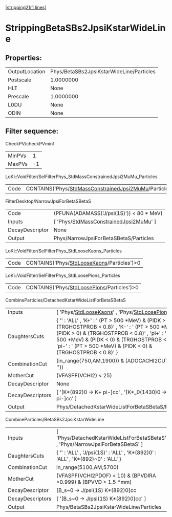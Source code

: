 [[stripping21r1 lines]](./stripping21r1-index)

# StrippingBetaSBs2JpsiKstarWideLine

## Properties:

|                |                                          |
|----------------|------------------------------------------|
| OutputLocation | Phys/BetaSBs2JpsiKstarWideLine/Particles |
| Postscale      | 1.0000000                                |
| HLT            | None                                     |
| Prescale       | 1.0000000                                |
| L0DU           | None                                     |
| ODIN           | None                                     |

## Filter sequence:

CheckPV/checkPVmin1

|        |     |
|--------|-----|
| MinPVs | 1   |
| MaxPVs | -1  |

LoKi::VoidFilter/SelFilterPhys_StdMassConstrainedJpsi2MuMu_Particles

|      |                                                                                                                          |
|------|--------------------------------------------------------------------------------------------------------------------------|
| Code | CONTAINS('Phys/[StdMassConstrainedJpsi2MuMu](./stripping21r1-commonparticles-stdmassconstrainedjpsi2mumu)/Particles')\>0 |

FilterDesktop/NarrowJpsiForBetaSBetaS

|                 |                                                                                                         |
|-----------------|---------------------------------------------------------------------------------------------------------|
| Code            | (PFUNA(ADAMASS('J/psi(1S)')) \< 80 \* MeV)                                                              |
| Inputs          | [ 'Phys/[StdMassConstrainedJpsi2MuMu](./stripping21r1-commonparticles-stdmassconstrainedjpsi2mumu)' ] |
| DecayDescriptor | None                                                                                                    |
| Output          | Phys/NarrowJpsiForBetaSBetaS/Particles                                                                  |

LoKi::VoidFilter/SelFilterPhys_StdLooseKaons_Particles

|      |                                                                                              |
|------|----------------------------------------------------------------------------------------------|
| Code | CONTAINS('Phys/[StdLooseKaons](./stripping21r1-commonparticles-stdloosekaons)/Particles')\>0 |

LoKi::VoidFilter/SelFilterPhys_StdLoosePions_Particles

|      |                                                                                              |
|------|----------------------------------------------------------------------------------------------|
| Code | CONTAINS('Phys/[StdLoosePions](./stripping21r1-commonparticles-stdloosepions)/Particles')\>0 |

CombineParticles/DetachedKstarWideListForBetaSBetaS

|                  |                                                                                                                                                                                                                                                                                              |
|------------------|----------------------------------------------------------------------------------------------------------------------------------------------------------------------------------------------------------------------------------------------------------------------------------------------|
| Inputs           | [ 'Phys/[StdLooseKaons](./stripping21r1-commonparticles-stdloosekaons)' , 'Phys/[StdLoosePions](./stripping21r1-commonparticles-stdloosepions)' ]                                                                                                                                          |
| DaughtersCuts    | { '' : 'ALL' , 'K+' : ' (PT \> 500 \*MeV) & (PIDK \> 0) & (TRGHOSTPROB \< 0.8)' , 'K-' : ' (PT \> 500 \*MeV) & (PIDK \> 0) & (TRGHOSTPROB \< 0.8)' , 'pi+' : ' (PT \> 500 \*MeV) & (PIDK \< 0) & (TRGHOSTPROB \< 0.8)' , 'pi-' : ' (PT \> 500 \*MeV) & (PIDK \< 0) & (TRGHOSTPROB \< 0.8)' } |
| CombinationCut   | (in_range(750,AM,1900)) & (ADOCACHI2CUT(30, ''))                                                                                                                                                                                                                                             |
| MotherCut        | (VFASPF(VCHI2) \< 25)                                                                                                                                                                                                                                                                        |
| DecayDescriptor  | None                                                                                                                                                                                                                                                                                         |
| DecayDescriptors | [ '[K\*(892)0 -\> K+ pi-]cc' , '[K\*\_0(1430)0 -\> K+ pi-]cc' ]                                                                                                                                                                                                                        |
| Output           | Phys/DetachedKstarWideListForBetaSBetaS/Particles                                                                                                                                                                                                                                            |

CombineParticles/BetaSBs2JpsiKstarWideLine

|                  |                                                                                   |
|------------------|-----------------------------------------------------------------------------------|
| Inputs           | [ 'Phys/DetachedKstarWideListForBetaSBetaS' , 'Phys/NarrowJpsiForBetaSBetaS' ]  |
| DaughtersCuts    | { '' : 'ALL' , 'J/psi(1S)' : 'ALL' , 'K\*(892)0' : 'ALL' , 'K\*(892)~0' : 'ALL' } |
| CombinationCut   | in_range(5100,AM,5700)                                                            |
| MotherCut        | (VFASPF(VCHI2PDOF) \< 10) & (BPVDIRA \>0.999) & (BPVVD \> 1.5 \*mm)               |
| DecayDescriptor  | [B_s~0 -\> J/psi(1S) K\*(892)0]cc                                               |
| DecayDescriptors | [ '[B_s~0 -\> J/psi(1S) K\*(892)0]cc' ]                                       |
| Output           | Phys/BetaSBs2JpsiKstarWideLine/Particles                                          |
